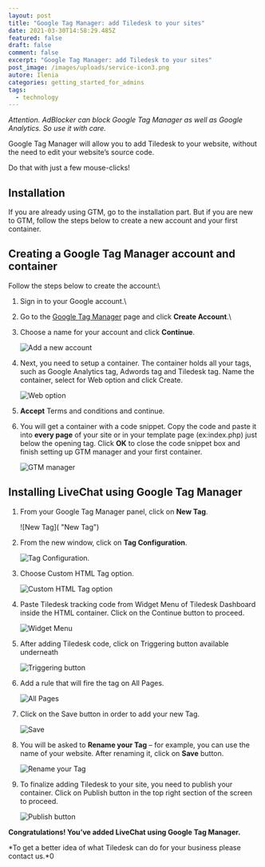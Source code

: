 ```yaml
---
layout: post
title: "Google Tag Manager: add Tiledesk to your sites"
date: 2021-03-30T14:58:29.485Z
featured: false
draft: false
comment: false
excerpt: "Google Tag Manager: add Tiledesk to your sites"
post_image: /images/uploads/service-icon3.png
autore: Ilenia
categories: getting_started_for_admins
tags:
  - technology
---
```

*Attention. AdBlocker can block Google Tag Manager as well as Google Analytics. So use it with care.*

Google Tag Manager will allow you to add Tiledesk to your website, without the need to edit your website’s source code.

Do that with just a few mouse-clicks!

## Installation

If you are already using GTM, go to the installation part. But if you are new to GTM, follow the steps below to create a new account and your first container.

## Creating a Google Tag Manager account and container

Follow the steps below to create the account:\

1. Sign in to your Google account.\
2. Go to the [Google Tag Manager](https://www.google.com/tagmanager/web/#management) page and click **Create Account**.\
3. Choose a name for your account and click **Continue**.

   ![Add a new account](/images/uploads/tag-manager-entering-company-name-2x-1.jpg "Add a new account")


4. Next, you need to setup a container. The container holds all your tags, such as Google Analytics tag, Adwords tag and Tiledesk tag. Name the container, select for Web option and click Create.

   ![Web option](/images/uploads/gtm-creating-a-container-2x-1.jpg "Web option")
5. **Accept** Terms and conditions and continue.
6. You will get a container with a code snippet. Copy the code and paste it into **every page** of your site or in your template page (ex:index.php) just below the opening tag.
      Click **OK** to close the code snippet box and finish setting up GTM manager and your first container.

   ![GTM manager](/images/uploads/gtm_installing_google_tag_manager-2x-1.png "GTM manager")

## Installing LiveChat using Google Tag Manager

1. From your Google Tag Manager panel, click on **New Tag**.

   ![New Tag]( "New Tag")
2. From the new window, click on **Tag Configuration**.

   ![Tag Configuration.](/images/uploads/gtm_tag_configuration-2x-1.png "Tag Configuration.")
3. Choose Custom HTML Tag option.

   ![Custom HTML Tag option](/images/uploads/gtm_tag_configuration_custom_html-2x-1.png "Custom HTML Tag option")

4. Paste Tiledesk tracking code from Widget Menu of Tiledesk Dashboard inside the HTML container. Click on the Continue button to proceed.

   ![Widget Menu](/images/uploads/screenshot-2018-08-03-11.52.22.png "Widget Menu")

5. After adding Tiledesk code, click on Triggering button available underneath

   ![Triggering button](/images/uploads/gtm_tag_configuration_tag_trigger_chat-2x-1.png "Triggering button")

6. Add a rule that will fire the tag on All Pages.

   ![All Pages](/images/uploads/gtm_tag_configuration_adding_trigger-2x-1.png "All Pages")

7. Click on the Save button in order to add your new Tag.

   ![Save](/images/uploads/gtm_tag_configuration_saving_changes-2x-1.png "Save")

8. You will be asked to **Rename your Tag** – for example, you can use the name of your website. After renaming it, click on **Save** button.

   ![Rename your Tag](/images/uploads/gtm_tag_configuration_naming_tag-2x-1.png "Rename your Tag")

9. To finalize adding Tiledesk to your site, you need to publish your container. Click on Publish button in the top right section of the screen to proceed.

   ![Publish button](/images/uploads/gtm_dashboard_publishing_tag-2x-1.png "Publish button")

**Congratulations! You’ve added LiveChat using Google Tag Manager.**

*To get a better idea of what Tiledesk can do for your business please contact us.*0